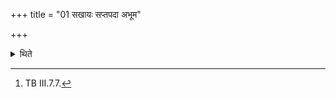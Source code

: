 +++
title = "01 सखायः सप्तपदा अभूम"

+++

<details><summary>थिते</summary>

1. mutters at the seventh foot-print sakhāyaḥ saptapadā...[^1]  


[^1]: TB III.7.7.
</details>
